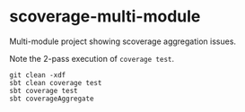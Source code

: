 # scoverage-multi-module

Multi-module project showing scoverage aggregation issues.

Note the 2-pass execution of `coverage test`.

```
git clean -xdf
sbt clean coverage test
sbt coverage test
sbt coverageAggregate
```